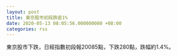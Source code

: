 ```yaml
---
layout: post
title: 東京股市初段跌逾1%
date: 2020-05-13 08:05:56.000000000 +08:00
categories: rss
---
```


東京股市下跌，日經指數初段報20085點，下跌280點，跌幅約1.4%。

